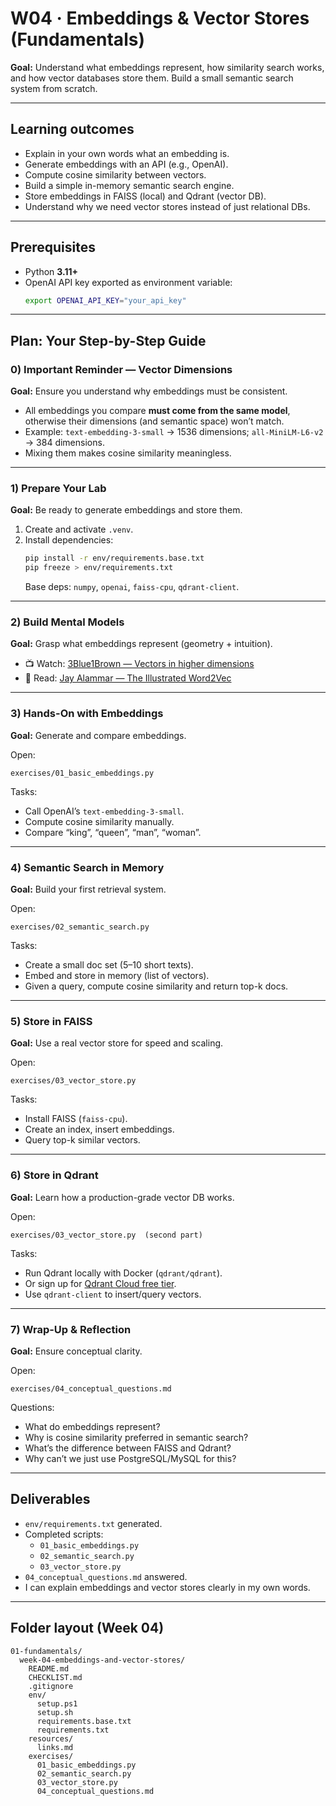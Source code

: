 # W04 · Embeddings & Vector Stores (Fundamentals)

**Goal:** Understand what embeddings represent, how similarity search works, and how vector databases store them. Build a small semantic search system from scratch.

---

## Learning outcomes
- Explain in your own words what an embedding is.
- Generate embeddings with an API (e.g., OpenAI).
- Compute cosine similarity between vectors.
- Build a simple in-memory semantic search engine.
- Store embeddings in FAISS (local) and Qdrant (vector DB).
- Understand why we need vector stores instead of just relational DBs.

---

## Prerequisites
- Python **3.11+**
- OpenAI API key exported as environment variable:  
  ```bash
  export OPENAI_API_KEY="your_api_key"
  ```

---

## Plan: Your Step-by-Step Guide

### 0) Important Reminder — Vector Dimensions
**Goal:** Ensure you understand why embeddings must be consistent.  

- All embeddings you compare **must come from the same model**, otherwise their dimensions (and semantic space) won’t match.  
- Example: `text-embedding-3-small` → 1536 dimensions; `all-MiniLM-L6-v2` → 384 dimensions.  
- Mixing them makes cosine similarity meaningless.

---

### 1) Prepare Your Lab
**Goal:** Be ready to generate embeddings and store them.  

1. Create and activate `.venv`.
2. Install dependencies:
   ```bash
   pip install -r env/requirements.base.txt
   pip freeze > env/requirements.txt
   ```
   Base deps: `numpy`, `openai`, `faiss-cpu`, `qdrant-client`.

---

### 2) Build Mental Models
**Goal:** Grasp what embeddings represent (geometry + intuition).  

- 📺 Watch: [3Blue1Brown — Vectors in higher dimensions](https://www.youtube.com/watch?v=TgKwz5Ikpc8)  
- 📖 Read: [Jay Alammar — The Illustrated Word2Vec](https://jalammar.github.io/illustrated-word2vec/)  

---

### 3) Hands-On with Embeddings
**Goal:** Generate and compare embeddings.  

Open:
```
exercises/01_basic_embeddings.py
```
Tasks:
- Call OpenAI’s `text-embedding-3-small`.
- Compute cosine similarity manually.
- Compare “king”, “queen”, “man”, “woman”.

---

### 4) Semantic Search in Memory
**Goal:** Build your first retrieval system.  

Open:
```
exercises/02_semantic_search.py
```
Tasks:
- Create a small doc set (5–10 short texts).
- Embed and store in memory (list of vectors).
- Given a query, compute cosine similarity and return top-k docs.

---

### 5) Store in FAISS
**Goal:** Use a real vector store for speed and scaling.  

Open:
```
exercises/03_vector_store.py
```
Tasks:
- Install FAISS (`faiss-cpu`).
- Create an index, insert embeddings.
- Query top-k similar vectors.

---

### 6) Store in Qdrant
**Goal:** Learn how a production-grade vector DB works.  

Open:
```
exercises/03_vector_store.py  (second part)
```
Tasks:
- Run Qdrant locally with Docker (`qdrant/qdrant`).
- Or sign up for [Qdrant Cloud free tier](https://qdrant.tech/).
- Use `qdrant-client` to insert/query vectors.

---

### 7) Wrap-Up & Reflection
**Goal:** Ensure conceptual clarity.  

Open:
```
exercises/04_conceptual_questions.md
```
Questions:
- What do embeddings represent?
- Why is cosine similarity preferred in semantic search?
- What’s the difference between FAISS and Qdrant?
- Why can’t we just use PostgreSQL/MySQL for this?

---

## Deliverables
- `env/requirements.txt` generated.
- Completed scripts:
  - `01_basic_embeddings.py`
  - `02_semantic_search.py`
  - `03_vector_store.py`
- `04_conceptual_questions.md` answered.
- I can explain embeddings and vector stores clearly in my own words.

---

## Folder layout (Week 04)
```
01-fundamentals/
  week-04-embeddings-and-vector-stores/
    README.md
    CHECKLIST.md
    .gitignore
    env/
      setup.ps1
      setup.sh
      requirements.base.txt
      requirements.txt
    resources/
      links.md
    exercises/
      01_basic_embeddings.py
      02_semantic_search.py
      03_vector_store.py
      04_conceptual_questions.md
```
